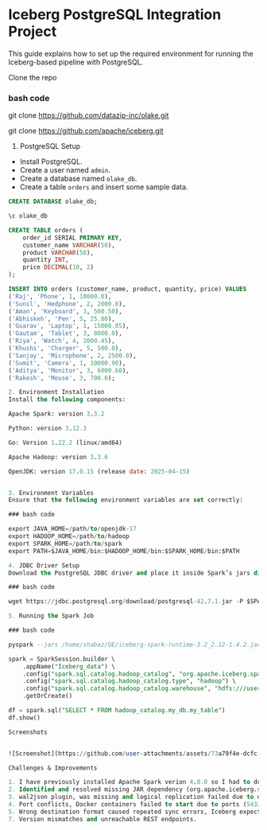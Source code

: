 # Iceberg PostgreSQL Integration Project


This guide explains how to set up the required environment for running the Iceberg-based pipeline with PostgreSQL.

Clone the repo 

### bash code

git clone https://github.com/datazip-inc/olake.git

git clone https://github.com/apache/iceberg.git


1. PostgreSQL Setup

- Install PostgreSQL.
- Create a user named `admin`.
- Create a database named `olake_db`.
- Create a table `orders` and insert some sample data.

```sql
CREATE DATABASE olake_db;

\c olake_db

CREATE TABLE orders (
    order_id SERIAL PRIMARY KEY,
    customer_name VARCHAR(50),
    product VARCHAR(50),
    quantity INT,
    price DECIMAL(10, 2)
);

INSERT INTO orders (customer_name, product, quantity, price) VALUES
('Raj', 'Phone', 1, 10000.0),
('Sunil', 'Hedphone', 2, 2000.0),
('Aman', 'Keyboard', 3, 500.50),
('Abhiskeh', 'Pen', 5, 25.80),
('Guarav', 'Laptop', 1, 15000.05),
('Gautam', 'Tablet', 3, 8000.0),
('Riya', 'Watch', 4, 2000.45),
('Khushi', 'Charger', 5, 500.0),
('Sanjay', 'Microphone', 2, 2500.0),
('Sumit', 'Camera', 1, 10000.90),
('Aditya', 'Monitor', 3, 6000.60),
('Rakesh', 'Mouse', 3, 700.0);

2. Environment Installation
Install the following components:

Apache Spark: version 3.3.2

Python: version 3.12.3

Go: Version 1.22.2 (linux/amd64)

Apache Hadoop: version 3.3.6

OpenJDK: version 17.0.15 (release date: 2025-04-15)


3. Environment Variables
Ensure that the following environment variables are set correctly:

### bash code

export JAVA_HOME=/path/to/openjdk-17
export HADOOP_HOME=/path/to/hadoop
export SPARK_HOME=/path/to/spark
export PATH=$JAVA_HOME/bin:$HADOOP_HOME/bin:$SPARK_HOME/bin:$PATH

4. JDBC Driver Setup
Download the PostgreSQL JDBC driver and place it inside Spark’s jars directory:

### bash code

wget https://jdbc.postgresql.org/download/postgresql-42.7.1.jar -P $SPARK_HOME/jars/

5. Running the Spark Job

### bash code

pyspark --jars /home/shabaz/DE/iceberg-spark-runtime-3.2_2.12-1.4.2.jar

spark = SparkSession.builder \
    .appName("Iceberg_data") \
    .config("spark.sql.catalog.hadoop_catalog", "org.apache.iceberg.spark.SparkCatalog") \
    .config("spark.sql.catalog.hadoop_catalog.type", "hadoop") \
    .config("spark.sql.catalog.hadoop_catalog.warehouse", "hdfs:///user/hadoop/iceberg_warehouse") \
    .getOrCreate()

df = spark.sql("SELECT * FROM hadoop_catalog.my_db.my_table")
df.show()

Screenshots


![Screenshot](https://github.com/user-attachments/assets/73a79f4e-dcfc-4f84-a778-0cad44989092)

Challenges & Improvements

1. I have previously installed Apache Spark verion 4.0.0 so I had to downgrade to version 3.3.2.
2. Identified and resolved missing JAR dependency (org.apache.iceberg.spark.SparkCatalog) issue.
3. wal2json plugin, was missing and logical replication failed due to unavailable decoding plugin in PostgreSQL.
4. Port conflicts, Docker containers failed to start due to ports (5432, 8181) already in use.
5. Wrong destination format caused repeated sync errors, Iceberg expected s3_path even when using HadoopFileIO
7. Version mismatches and unreachable REST endpoints.


